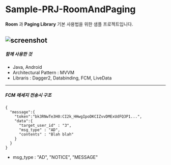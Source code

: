 # Sample-PRJ-RoomAndPaging


**Room** 과 **Paging Library** 기본 사용법을 위한 샘플 프로젝트입니다.

![screenshot](./img/Screenshot.jpg)
---
##### 함께 사용한 것

* Java, Android
* Architectural Pattern : MVVM 
* Libraris : Dagger2, Databinding, FCM, LiveData


---
##### FCM 메세지 전송시 구조

```
{
  "message":{
    "token":"bk3RNwTe3H0:CI2k_HHwgIpoDKCIZvvDMExUdFQ3P1...",
    "data":{
      "target_user_id" : "3",
      "msg_type" : "AD",
      "contents" : "Blah blah"
    }
  }
}
```
* msg_type : "AD", "NOTICE", "MESSAGE"